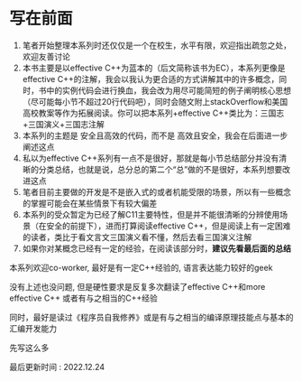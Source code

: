 # 写在前面

1. 笔者开始整理本系列时还仅仅是一个在校生，水平有限，欢迎指出疏忽之处，欢迎友善讨论
2. 本书主要是以effective C++为蓝本的（后文简称该书为EC），本系列更像是effective C++的注解，我会以我认为更合适的方式讲解其中的许多概念，同时，书中的实例代码会进行换血，我会改为用尽可能简短的例子阐明核心思想（尽可能每小节不超过20行代码吧），同时会随文附上stackOverflow和美国高校教案等作为拓展阅读。你可以把本系列+effective C++类比为：三国志+三国演义+三国志注解
3. 本系列的主题是 安全且高效的代码，而不是 高效且安全，我会在后面进一步阐述这点
4. 私以为effective C++系列有一点不是很好，那就是每小节总结部分并没有清晰的分类总结，也就是说，总分总的第二个“总”做的不是很好，本系列想要改进这点
5. 笔者目前主要做的开发是不是嵌入式的或者机能受限的场景，所以有一些概念的掌握可能会在某些情景下有较大偏差
6. 本系列的受众暂定为已经了解C11主要特性，但是并不能很清晰的分辨使用场景（在安全的前提下），进而打算阅读effective C++，但是阅读上有一定困难的读者，类比于看文言文三国演义看不懂，然后去看三国演义注解
7. 如果你对某概念已经有一定的经验，在阅读该部分时，**建议先看最后面的总结**

本系列欢迎co-worker, 最好是有一定C++经验的, 语言表达能力较好的geek

没有上述也没问题, 但是硬性要求是反复多次翻读了effective C++和more effective C++ 或者有与之相当的C++经验

同时，最好是读过《程序员自我修养》或是有与之相当的编译原理技能点与基本的汇编开发能力

先写这么多

最后更新时间 : 2022.12.24
